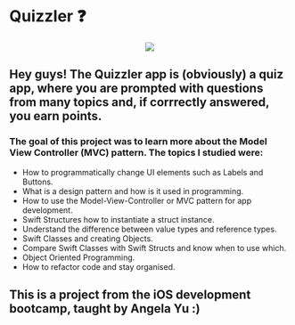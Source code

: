 

#  Quizzler ❓

<p align="center">
  <img src="https://media.giphy.com/media/8KXPJtazUs0Li7qZMP/giphy.gif" />
</p>

## Hey guys! The Quizzler app is (obviously) a quiz app, where you are prompted with questions from many topics and, if corrrectly answered, you earn points.
### The goal of this project was to learn more about the Model View Controller (MVC) pattern. The topics I studied were: 
* How to programmatically change UI elements such as Labels and Buttons.
* What is a design pattern and how is it used in programming.
* How to use the Model-View-Controller or MVC pattern for app development.
* Swift Structures how to instantiate a struct instance.
* Understand the difference between value types and reference types. 
* Swift Classes and creating Objects.
* Compare Swift Classes with Swift Structs and know when to use which.
* Object Oriented Programming.
* How to refactor code and stay organised.

## This is a project from the iOS development bootcamp, taught by Angela Yu :)
